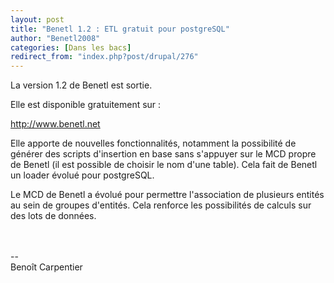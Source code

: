 ```yaml
---
layout: post
title: "Benetl 1.2 : ETL gratuit pour postgreSQL"
author: "Benetl2008"
categories: [Dans les bacs]
redirect_from: "index.php?post/drupal/276"
---
```



<p>La version 1.2 de Benetl est sortie.</p>

<p>Elle est disponible gratuitement sur :

<a href="http://www.benetl.net">http://www.benetl.net</a>

</p>

<p>

Elle apporte de nouvelles fonctionnalités, notamment la possibilité de générer des scripts d'insertion en base sans s'appuyer sur le MCD propre de Benetl (il est possible de choisir le nom d'une table). Cela fait de Benetl un loader évolué pour postgreSQL.</p>

<!--more-->


Le MCD de Benetl a évolué pour permettre l'association de plusieurs entités au sein de groupes d'entités. Cela renforce les possibilités de calculs sur des lots de données.

<br /><br />-- <br />Benoît Carpentier
